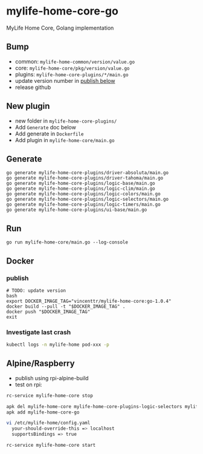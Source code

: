 # mylife-home-core-go

MyLife Home Core, Golang implementation

## Bump

- common: `mylife-home-common/version/value.go`
- core: `mylife-home-core/pkg/version/value.go`
- plugins: `mylife-home-core-plugins/*/main.go`
- update version number in [publish below](#publish)
- release github

## New plugin

- new folder in `mylife-home-core-plugins/`
- Add `Generate` doc below
- Add generate in `Dockerfile`
- Add plugin in `mylife-home-core/main.go`

## Generate

```shell
go generate mylife-home-core-plugins/driver-absoluta/main.go
go generate mylife-home-core-plugins/driver-tahoma/main.go
go generate mylife-home-core-plugins/logic-base/main.go
go generate mylife-home-core-plugins/logic-clim/main.go
go generate mylife-home-core-plugins/logic-colors/main.go
go generate mylife-home-core-plugins/logic-selectors/main.go
go generate mylife-home-core-plugins/logic-timers/main.go
go generate mylife-home-core-plugins/ui-base/main.go
```

## Run

```shell
go run mylife-home-core/main.go --log-console
```

## Docker

### publish

```shell
# TODO: update version
bash
export DOCKER_IMAGE_TAG="vincenttr/mylife-home-core:go-1.0.4"
docker build --pull -t "$DOCKER_IMAGE_TAG" .
docker push "$DOCKER_IMAGE_TAG"
exit
```

### Investigate last crash

```bash
kubectl logs -n mylife-home pod-xxx -p
```

## Alpine/Raspberry

- publish using rpi-alpine-build
- test on rpi:

```bash
rc-service mylife-home-core stop

apk del mylife-home-core mylife-home-core-plugins-logic-selectors mylife-home-core-plugins-logic-colors mylife-home-core-plugins-logic-timers mylife-home-core-plugins-logic-base mylife-home-core-plugins-ui-base
apk add mylife-home-core-go

vi /etc/mylife-home/config.yaml
  your-should-override-this => localhost
  supportsBindings => true

rc-service mylife-home-core start
```
